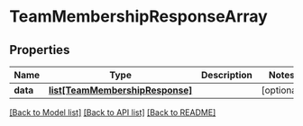 # TeamMembershipResponseArray

## Properties
Name | Type | Description | Notes
------------ | ------------- | ------------- | -------------
**data** | [**list[TeamMembershipResponse]**](TeamMembershipResponse.md) |  | [optional] 

[[Back to Model list]](../README.md#documentation-for-models) [[Back to API list]](../README.md#documentation-for-api-endpoints) [[Back to README]](../README.md)


